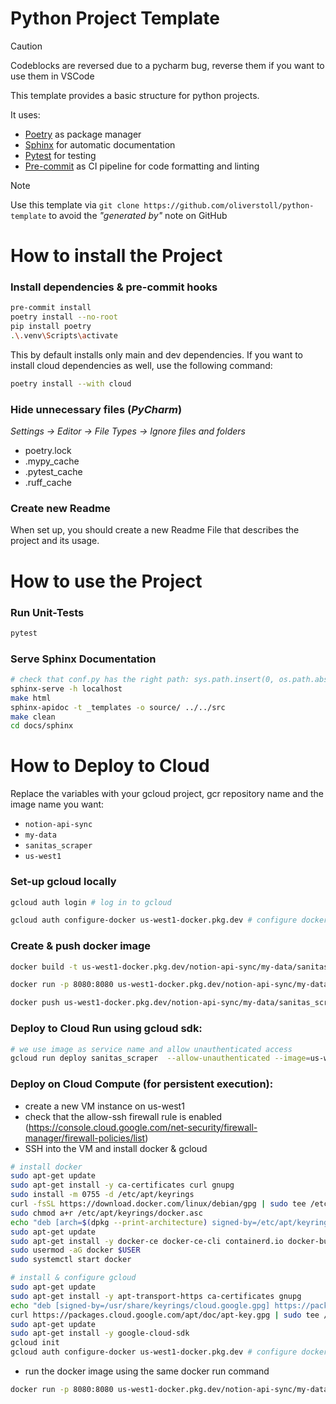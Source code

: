 # Python Project Template
> [!Caution]
> Codeblocks are reversed due to a pycharm bug, reverse them if you want to use them in VSCode

This template provides a basic structure for python projects.

It uses:
- [Poetry](https://python-poetry.org/) as package manager
- [Sphinx](https://www.sphinx-doc.org/en/master/) for automatic documentation
- [Pytest](https://docs.pytest.org/en/stable/) for testing
- [Pre-commit](https://pre-commit.com/) as CI pipeline for code formatting and linting

> [!NOTE]
> Use this template via `git clone https://github.com/oliverstoll/python-template` to avoid the *"generated by"* note on GitHub

# How to install the Project

### Install dependencies & pre-commit hooks 
```bash
pre-commit install
poetry install --no-root
pip install poetry
.\.venv\Scripts\activate
```

This by default installs only main and dev dependencies. If you want to install cloud dependencies as well, use the following command:

```bash
poetry install --with cloud
```

### Hide unnecessary files (*PyCharm*)
*Settings -> Editor -> File Types -> Ignore files and folders*
- poetry.lock
- .mypy_cache
- .pytest_cache
- .ruff_cache

### Create new Readme
When set up, you should create a new Readme File that describes the project and its usage.


# How to use the Project


### Run Unit-Tests
```bash
pytest
```

### Serve Sphinx Documentation
```bash
# check that conf.py has the right path: sys.path.insert(0, os.path.abspath(".."))
sphinx-serve -h localhost
make html
sphinx-apidoc -t _templates -o source/ ../../src
make clean
cd docs/sphinx
```


# How to Deploy to Cloud
Replace the variables with your gcloud project, gcr repository name and the image name you want:
  - `notion-api-sync`
  - `my-data`
  - `sanitas_scraper`
  - `us-west1`

### Set-up gcloud locally
```bash
gcloud auth login # log in to gcloud
```
```bash
gcloud auth configure-docker us-west1-docker.pkg.dev # configure docker (only first time on device)
```

### Create & push docker image
```bash
docker build -t us-west1-docker.pkg.dev/notion-api-sync/my-data/sanitas_scraper . # build docker image
```

```bash
docker run -p 8080:8080 us-west1-docker.pkg.dev/notion-api-sync/my-data/sanitas_scraper # test locally
```

```bash
docker push us-west1-docker.pkg.dev/notion-api-sync/my-data/sanitas_scraper  # push to artifact registry
```

### Deploy to Cloud Run using gcloud sdk:
```bash
# we use image as service name and allow unauthenticated access
gcloud run deploy sanitas_scraper  --allow-unauthenticated --image=us-west1-docker.pkg.dev/notion-api-sync/my-data/sanitas_scraper:latest --region=us-west1 --project=notion-api-sync
```

### Deploy on Cloud Compute (for persistent execution):
- create a new VM instance on us-west1
- check that the allow-ssh firewall rule is enabled (https://console.cloud.google.com/net-security/firewall-manager/firewall-policies/list)
- SSH into the VM and install docker & gcloud
```bash
# install docker
sudo apt-get update
sudo apt-get install -y ca-certificates curl gnupg
sudo install -m 0755 -d /etc/apt/keyrings
curl -fsSL https://download.docker.com/linux/debian/gpg | sudo tee /etc/apt/keyrings/docker.asc
sudo chmod a+r /etc/apt/keyrings/docker.asc
echo "deb [arch=$(dpkg --print-architecture) signed-by=/etc/apt/keyrings/docker.asc] https://download.docker.com/linux/debian $(lsb_release -cs) stable" | sudo tee /etc/apt/sources.list.d/docker.list
sudo apt-get update
sudo apt-get install -y docker-ce docker-ce-cli containerd.io docker-buildx-plugin docker-compose-plugin
sudo usermod -aG docker $USER
sudo systemctl start docker
```
```bash
# install & configure gcloud
sudo apt-get update
sudo apt-get install -y apt-transport-https ca-certificates gnupg
echo "deb [signed-by=/usr/share/keyrings/cloud.google.gpg] https://packages.cloud.google.com/apt cloud-sdk main" | sudo tee -a /etc/apt/sources.list.d/google-cloud-sdk.list
curl https://packages.cloud.google.com/apt/doc/apt-key.gpg | sudo tee /usr/share/keyrings/cloud.google.gpg
sudo apt-get update
sudo apt-get install -y google-cloud-sdk
gcloud init
gcloud auth configure-docker us-west1-docker.pkg.dev # configure docker (only first time on device)
```
- run the docker image using the same docker run command
```bash
docker run -p 8080:8080 us-west1-docker.pkg.dev/notion-api-sync/my-data/sanitas_scraper 
```

